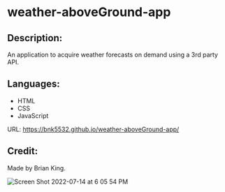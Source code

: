 # weather-aboveGround-app

## Description:
An application to acquire weather forecasts on demand using a 3rd party API.

## Languages:
* HTML
* CSS
* JavaScript

URL:
https://bnk5532.github.io/weather-aboveGround-app/

## Credit:
Made by Brian King.

![Screen Shot 2022-07-14 at 6 05 54 PM](https://user-images.githubusercontent.com/104585768/179096797-cc710e84-59c8-474c-ab36-5948e621f28f.png)

